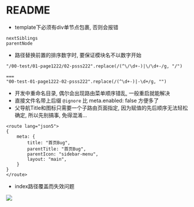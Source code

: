 # README

- template下必须有div单节点包裹, 否则会报错

```
nextSiblings
parentNode
```

- 路径替换前置的排序数字时, 要保证模块名不以数字开始

```
"/00-test/01-page1222/02-psss222".replace(/(^\/\d+-)|\/\d+-/g, "/")

===
"00-test-01-page1222-02-psss222".replace(/(^\d+-)|-\d+/g, "")
```

- 开发中重命名目录, 偶尔会出现路由菜单顺序错乱, 一般重启就能解决
- 直接文件名带上后缀 `@ignore` 比 meta.enabled: false 方便多了
- 父导航Title和图标只需要一个子路由页面指定, 因为赋值的先后顺序无法轻松确定, 所以先别搞事, 免得混淆...

```
<route lang="json5">
{
    meta: {
        title: "首页Bug",
        parentTitle: "首页Bug",
        parentIcon: "sidebar-menu",
        layout: "main",
    }
}
</route>
```

- index路径覆盖而失效问题

![](https://luo0412.oss-cn-hangzhou.aliyuncs.com/1656542157345-i6BfPweKKcpS-image.png)

